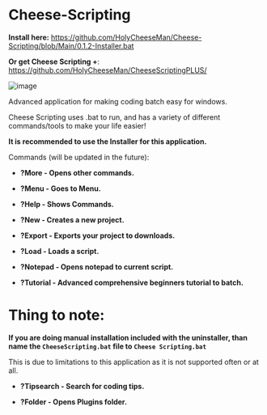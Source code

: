 # Cheese-Scripting

**Install here:** https://github.com/HolyCheeseMan/Cheese-Scripting/blob/Main/0.1.2-Installer.bat

**Or get Cheese Scripting +**: https://github.com/HolyCheeseMan/CheeseScriptingPLUS/

![image](https://github.com/user-attachments/assets/5265ebde-9165-41aa-8882-69c7071b2f3e)



Advanced application for making coding batch easy for windows.

Cheese Scripting uses .bat to run, and has a variety of different commands/tools to make your life easier!

**It is recommended to use the Installer for this application.**

Commands (will be updated in the future):

- **?More - Opens other commands.**

- **?Menu - Goes to Menu.**

- **?Help - Shows Commands.**

- **?New - Creates a new project.**

- **?Export - Exports your project to downloads.**

- **?Load - Loads a script.**

- **?Notepad - Opens notepad to current script.**

- **?Tutorial - Advanced comprehensive beginners tutorial to batch.**

# Thing to note:

**If you are doing manual installation included with the uninstaller, than name the `CheeseScripting.bat` file to `Cheese Scripting.bat`**

This is due to limitations to this application as it is not supported often or at all.

- **?Tipsearch - Search for coding tips.**

- **?Folder - Opens Plugins folder.**





